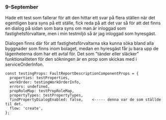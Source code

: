 ### 9-September

Hade ett test som fallerar för att den hittar ett svar på flera ställen när det egentligen bara syns på ett ställe, fick reda på att det var så för att det finns en dialog på sidan som bara syns om man är inloggad som fastighetsförvaltare, men i min testmiljö så är jag inloggad som hyresgäst.

Dialogen finns där för att fastighetsförvaltarna ska kunna söka bland alla byggnader som finns inom bolaget, medan en hyresgäst får ju bara upp de lägenheterna dom har ett avtal för. Det som "tänder eller släcker" funktionaliteten för den sökningen är en prop som skickas med i serviceOrderInfon. 

```
const testingProps: FaultReportDescriptionComponentProps = {
  properties: testProperties,
  workOrder: testingWorkOrderInfo,
  errors: undefined,
  propRoleMap: testPropRoleMap,
  propertyTypes: testPropertyTypes,
  findPropertyDialogEnabled: false,    <----- denna var de som ställde til det.
  flow: 'create',
};
```